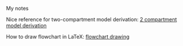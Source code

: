 My notes

Nice reference for two-compartment model derivation: [2 compartment model derivation](https://blog.djnavarro.net/posts/2023-12-19_solving-two-compartment-pk-models/)

How to draw flowchart in LaTeX: [flowchart drawing](https://www.overleaf.com/learn/latex/LaTeX_Graphics_using_TikZ%3A_A_Tutorial_for_Beginners_(Part_3)%E2%80%94Creating_Flowcharts)
